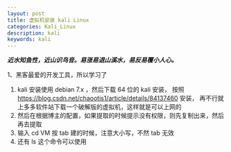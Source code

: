 ```yaml
---
layout: post
title: 虚拟机安装 kali Linux
categories: Kali_Linux
description: kali
keywords: kali
---
```


***近水知鱼性，近山识鸟音。易涨易退山溪水，易反易覆小人心。***

1、黑客最爱的开发工具，所以学习了

1. kali 安装使用 debian 7.x ，然后下载 64 位的 kali 安装，
按照 https://blog.csdn.net/chaootis1/article/details/84137460 安装，
再不行就上多多软件站下载一个破解版的虚拟机，这样就是可以上网的
2. 然后在根据博主的配置，如果提取的时候提示没有权限，则先复制出来，然后再去提取
3. 输入 cd VM 按 tab 建的时候，注意大小写，不然 tab 无效
4. 还有 ls 这个命令可以使用





